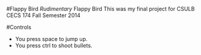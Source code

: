 #Flappy Bird
_Rudimentary_ Flappy Bird
This was my final project for CSULB CECS 174 Fall Semester 2014

#Controls
* You press space to jump up. 
* You press ctrl to shoot bullets.

